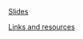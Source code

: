 [Slides](https://docs.google.com/presentation/d/1zUU_ye_H4MoIz3HnGq_amKlA_2AyzZA1kig4lv53b10/edit?usp=sharing)

[Links and resources](https://gist.github.com/w3cj/b689048142a80144e7fb)